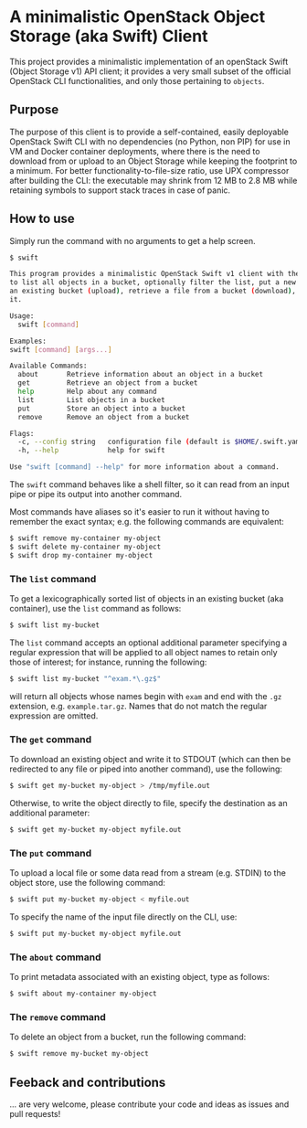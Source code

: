 # A minimalistic OpenStack Object Storage (aka Swift) Client

This project provides a minimalistic implementation of an openStack Swift (Object Storage v1) API client; it provides a very small subset of the official OpenStack CLI functionalities, and only those pertaining to ```objects```. 

## Purpose

The purpose of this client is to provide a self-contained, easily deployable OpenStack Swift CLI with no dependencies (no Python, non PIP) for use in VM and Docker container deployments, where there is the need to download from or upload to an Object Storage while keeping the footprint to a minimum. 
For better functionality-to-file-size ratio, use UPX compressor after building the CLI: the executable may shrink from 12 MB to 2.8 MB while retaining symbols to support stack traces in case of panic.

## How to use

Simply run the command with no arguments to get a help screen.

```bash
$ swift

This program provides a minimalistic OpenStack Swift v1 client with the ability
to list all objects in a bucket, optionally filter the list, put a new file into 
an existing bucket (upload), retrieve a file from a bucket (download), and delete 
it.

Usage:
  swift [command]

Examples:
swift [command] [args...]

Available Commands:
  about       Retrieve information about an object in a bucket
  get         Retrieve an object from a bucket
  help        Help about any command
  list        List objects in a bucket
  put         Store an object into a bucket
  remove      Remove an object from a bucket

Flags:
  -c, --config string   configuration file (default is $HOME/.swift.yaml)
  -h, --help            help for swift

Use "swift [command] --help" for more information about a command.
```

The ```swift``` command behaves like a shell filter, so it can read from an input pipe or pipe its output into another command.

Most commands have aliases so it's easier to run it without having to remember the exact syntax; e.g. the following commands are equivalent:

```bash
$ swift remove my-container my-object
$ swift delete my-container my-object
$ swift drop my-container my-object
```

### The ```list``` command

To get a lexicographically sorted list of objects in an existing bucket (aka container), use the ```list``` command as follows:

```bash
$ swift list my-bucket
```

The ```list``` command accepts an optional additional parameter specifying a regular expression that will be applied to all object names to retain only those of interest; for instance, running the following:

```bash
$ swift list my-bucket "^exam.*\.gz$"
```

will return all objects whose names begin with ```exam``` and end with the ```.gz``` extension, e.g. ```example.tar.gz```. Names that do not match the regular expression are omitted.

### The ```get``` command

To download an existing object and write it to STDOUT (which can then be redirected to any file or piped into another command), use the following:

```bash
$ swift get my-bucket my-object > /tmp/myfile.out
```

Otherwise, to write the object directly to file, specify the destination as an additional parameter:

```bash
$ swift get my-bucket my-object myfile.out
```

### The ```put``` command

To upload a local file or some data read from a stream (e.g. STDIN) to the object store, use the following command:

```bash
$ swift put my-bucket my-object < myfile.out
```

To specify the name of the input file directly on the CLI, use:

```bash
$ swift put my-bucket my-object myfile.out
```

### The ```about``` command

To print metadata associated with an existing object, type as follows:

```bash
$ swift about my-container my-object
```

### The ```remove``` command

To delete an object from a bucket, run the following command:

```bash
$ swift remove my-bucket my-object
```

## Feeback and contributions

... are very welcome, please contribute your code and ideas as issues and pull requests! 

